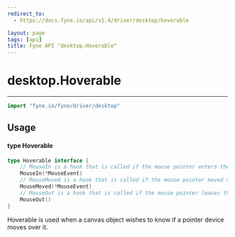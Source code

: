 ```yaml
---
redirect_to:
  - https://docs.fyne.io/api/v1.4/driver/desktop/hoverable

layout: page
tags: [api]
title: Fyne API "desktop.Hoverable"
---
```



# desktop.Hoverable
---
```go
import "fyne.io/fyne/driver/desktop"
```

## Usage

#### type Hoverable

```go
type Hoverable interface {
	// MouseIn is a hook that is called if the mouse pointer enters the element.
	MouseIn(*MouseEvent)
	// MouseMoved is a hook that is called if the mouse pointer moved over the element.
	MouseMoved(*MouseEvent)
	// MouseOut is a hook that is called if the mouse pointer leaves the element.
	MouseOut()
}
```

Hoverable is used when a canvas object wishes to know if a pointer device moves over it.
